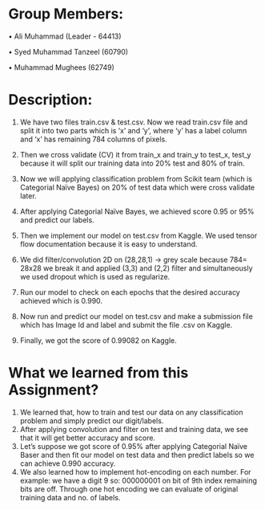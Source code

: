 # Group Members:

•	Ali Muhammad (Leader - 64413) 

•	Syed Muhammad Tanzeel (60790)

•	Muhammad Mughees (62749)


# Description:

1.	We have two files train.csv & test.csv. Now we read train.csv file and split it into two parts which is ‘x’ and ‘y’, where ‘y’ has a label column and ‘x’ has remaining 784 columns of pixels.
2.	Then we cross validate (CV) it from train_x and train_y to test_x, test_y because it will split our training data into 20% test and 80% of train.
3.	Now we will applying classification problem from Scikit team (which is Categorial Naïve Bayes) on 20% of test data which were cross validate later.
4.	After applying Categorial Naïve Bayes, we achieved score 0.95 or 95% and predict our labels.
5.	Then we implement our model on test.csv from Kaggle. We used tensor flow documentation because it is easy to understand.
6.  We did filter/convolution 2D on (28,28,1) -> grey scale because 784= 28x28 we break it and applied (3,3) and (2,2) filter and simultaneously we used dropout which is used as      regularize.
  
7.  Run our model to check on each epochs that the desired accuracy achieved which is 0.990.
8.  Now run and predict our model on test.csv and make a submission file which has Image Id and label and submit the file .csv on Kaggle.
9.  Finally, we got the score of 0.99082 on Kaggle.


# What we learned from this Assignment?

1. We learned that, how to train and test our data on any classification problem and simply predict our digit/labels. 
2. After applying convolution and filter on test and training data, we see that it will get better accuracy and score.
3. Let’s suppose we got score of 0.95% after applying Categorial Naïve Baser and then fit our model on test data and then predict labels so we can achieve 0.990 accuracy.
4. We also learned how to implement hot-encoding on each number. For example: we have a digit 9 so:
                                    000000001
   on bit of 9th index remaining bits are off.  Through one hot encoding we can evaluate of original training data and no. of labels.


